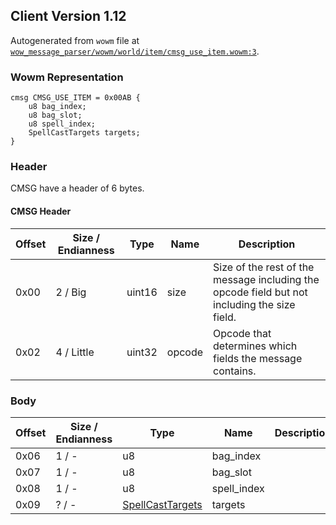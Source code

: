 ## Client Version 1.12

Autogenerated from `wowm` file at [`wow_message_parser/wowm/world/item/cmsg_use_item.wowm:3`](https://github.com/gtker/wow_messages/tree/main/wow_message_parser/wowm/world/item/cmsg_use_item.wowm#L3).

### Wowm Representation
```rust,ignore
cmsg CMSG_USE_ITEM = 0x00AB {
    u8 bag_index;
    u8 bag_slot;
    u8 spell_index;
    SpellCastTargets targets;
}
```
### Header
CMSG have a header of 6 bytes.

#### CMSG Header
| Offset | Size / Endianness | Type   | Name   | Description |
| ------ | ----------------- | ------ | ------ | ----------- |
| 0x00   | 2 / Big           | uint16 | size   | Size of the rest of the message including the opcode field but not including the size field.|
| 0x02   | 4 / Little        | uint32 | opcode | Opcode that determines which fields the message contains.|
### Body
| Offset | Size / Endianness | Type | Name | Description |
| ------ | ----------------- | ---- | ---- | ----------- |
| 0x06 | 1 / - | u8 | bag_index |  |
| 0x07 | 1 / - | u8 | bag_slot |  |
| 0x08 | 1 / - | u8 | spell_index |  |
| 0x09 | ? / - | [SpellCastTargets](spellcasttargets.md) | targets |  |

